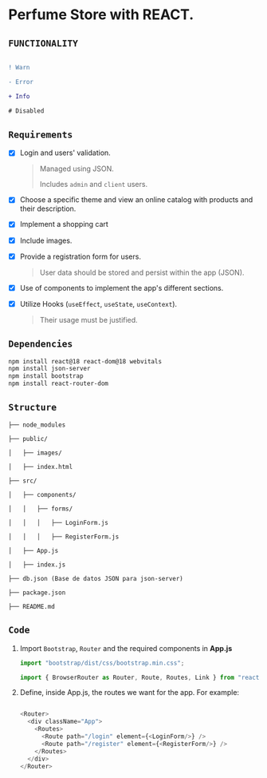 # Perfume Store with REACT.

## `FUNCTIONALITY`

```diff

! Warn

- Error

+ Info

# Disabled

```

## `Requirements`

- [x] Login and users' validation.

  > Managed using JSON.
  >
  > Includes `admin` and `client` users.

- [x] Choose a specific theme and view an online catalog with products and their description.

- [x] Implement a shopping cart

- [x] Include images.

- [x] Provide a registration form for users.

  > User data should be stored and persist within the app (JSON).

- [x] Use of components to implement the app's different sections.

- [x] Utilize Hooks (`useEffect`, `useState`, `useContext`).

  > Their usage must be justified.

## `Dependencies`

```bash
npm install react@18 react-dom@18 webvitals
npm install json-server
npm install bootstrap
npm install react-router-dom
```

## `Structure`
> 
    ├── node_modules

    ├── public/

    │   ├── images/

    │   ├── index.html

    ├── src/

    │   ├── components/

    │   │   ├── forms/

    │   │   │   ├── LoginForm.js

    │   │   │   ├── RegisterForm.js

    │   ├── App.js

    │   ├── index.js

    ├── db.json (Base de datos JSON para json-server)

    ├── package.json

    ├── README.md
>

## `Code`

1. Import `Bootstrap`, `Router` and the required components in **App.js**

    ```js
    import "bootstrap/dist/css/bootstrap.min.css";

    import { BrowserRouter as Router, Route, Routes, Link } from "react-router-dom";
    ```

2. Define, inside App.js, the routes we want for the app. For example: 

    ```js

    <Router>
      <div className="App">
        <Routes>
          <Route path="/login" element={<LoginForm/>} />
          <Route path="/register" element={<RegisterForm/>} />
        </Routes>
      </div>
    </Router>

    ```